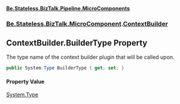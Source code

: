 #### [Be.Stateless.BizTalk.Pipeline.MicroComponents](README.md 'README')
### [Be.Stateless.BizTalk.MicroComponent](Be.Stateless.BizTalk.MicroComponent.md 'Be.Stateless.BizTalk.MicroComponent').[ContextBuilder](ContextBuilder.md 'Be.Stateless.BizTalk.MicroComponent.ContextBuilder')

## ContextBuilder.BuilderType Property

The type name of the context builder plugin that will be called upon.

```csharp
public System.Type BuilderType { get; set; }
```

#### Property Value
[System.Type](https://docs.microsoft.com/en-us/dotnet/api/System.Type 'System.Type')